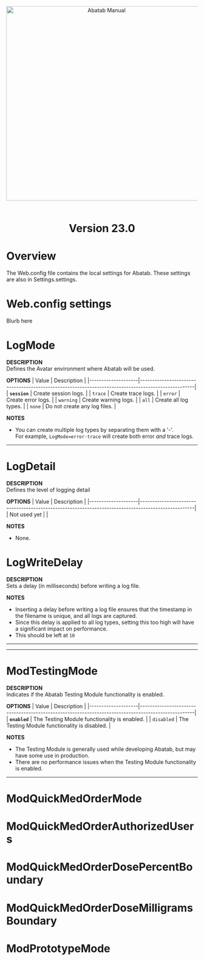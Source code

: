 <div align="center">

  <img src="../images/Logo/AbatabManualLogo.png" alt="Abatab Manual" width="512">
  <br>
  <br>
  <h1>
    Version 23.0
  </h1>

</div>

# Overview

The Web.config file contains the local settings for Abatab. These settings are also in Settings.settings.

# Web.config settings

Blurb here






# LogMode

**DESCRIPTION**  
Defines the Avatar environment where Abatab will be used.

**OPTIONS** 
| Value              | Description                                                                                        |
|--------------------|----------------------------------------------------------------------------------------------------|
| **`session`**      | Create session logs.                                                                               |
| `trace`            | Create trace logs.                                                                                 |
| `error`            | Create error logs.                                                                                 |
| `warning`          | Create warning logs.                                                                               |
| `all`              | Create all log types.                                                                              |
| `none`             | Do not create any log files.                                                                       |

**NOTES** 
* You can create multiple log types by separating them with a '-'.  
For example, `LogMode=error-trace` will create both error *and* trace logs.

***

# LogDetail

**DESCRIPTION**  
Defines the level of logging detail

**OPTIONS** 
| Value              | Description                                                                                        |
|--------------------|----------------------------------------------------------------------------------------------------|
| Not used yet       |                                                                                                    |

**NOTES** 
* None.

# LogWriteDelay

**DESCRIPTION**  
Sets a delay (in milliseconds) before writing a log file.

**NOTES** 
* Inserting a delay before writing a log file ensures that the timestamp in the filename is unique, and all logs are captured.
* Since this delay is applied to all log types, setting this too high will have a significant impact on performance.
* This should be left at `10`

***

***

# ModTestingMode

**DESCRIPTION**  
Indicates if the Abatab Testing Module functionality is enabled.

**OPTIONS** 
| Value              | Description                                                                                        |
|--------------------|----------------------------------------------------------------------------------------------------|
| **`enabled`**      | The Testing Module functionality is enabled.                                                       |
| `disabled`         | The Testing Module functionality is disabled.                                                      |

**NOTES** 
* The Testing Module is generally used while developing Abatab, but may have some use in production.
* There are no performance issues when the Testing Module functionality is enabled.

***

# ModQuickMedOrderMode

# ModQuickMedOrderAuthorizedUsers

# ModQuickMedOrderDosePercentBoundary

# ModQuickMedOrderDoseMilligramsBoundary

# ModPrototypeMode
